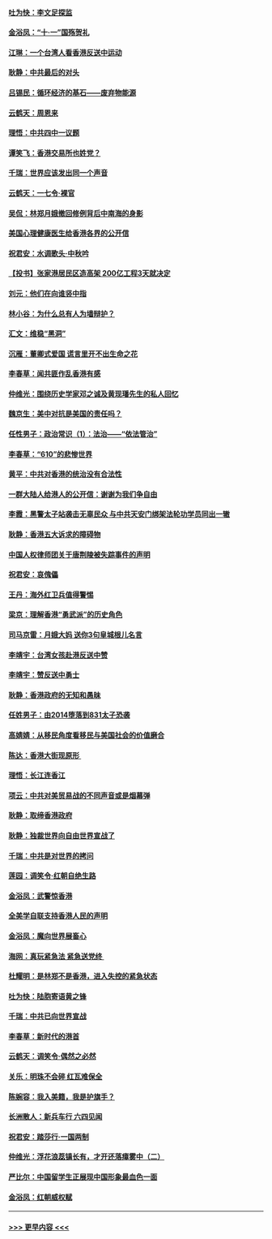 #### [吐为快：李文足探监](../pages/nsc993/n11509622.md?t=09102233) 
#### [金浴凤：“十‧一”国殇贺礼](../pages/nsc993/n11509593.md?t=09102233) 
#### [江琳：一个台湾人看香港反送中运动](../pages/nsc993/n11509211.md?t=09102233) 
#### [耿静：中共最后的对头](../pages/nsc993/n11508308.md?t=09102233) 
#### [吕锡民：循环经济的基石——废弃物能源](../pages/nsc993/n11508212.md?t=09102233) 
#### [云鹤天：周恩来](../pages/nsc993/n11508055.md?t=09102233) 
#### [理悟：中共四中一议题](../pages/nsc993/n11507782.md?t=09102233) 
#### [谭笑飞：香港交易所也姓党？](../pages/nsc993/n11507753.md?t=09102233) 
#### [千瑞：世界应该发出同一个声音](../pages/nsc993/n11507290.md?t=09102233) 
#### [云鹤天：一七令‧裸官](../pages/nsc993/n11507177.md?t=09102233) 
#### [吴侃：林郑月娥撤回修例背后中南海的身影](../pages/nsc993/n11506876.md?t=09102233) 
#### [美国心理健康医生给香港各界的公开信](../pages/nsc993/n11506809.md?t=09102233) 
#### [祝君安：水调歌头‧中秋吟](../pages/nsc993/n11506758.md?t=09102233) 
#### [【投书】张家港居民区造高架 200亿工程3天就决定](../pages/nsc993/n11506682.md?t=09102233) 
#### [刘元：他们在向谁竖中指](../pages/nsc993/n11505384.md?t=09102233) 
#### [林小谷：为什么总有人为墙辩护？](../pages/nsc993/n11505226.md?t=09102233) 
#### [汇文：维稳“黑洞”](../pages/nsc993/n11504347.md?t=09102233) 
#### [沉雁：董卿式爱国 谎言里开不出生命之花](../pages/nsc993/n11503215.md?t=09102233) 
#### [李春草：闻共匪作乱香港有感](../pages/nsc993/n11503072.md?t=09102233) 
#### [仲维光：围绕历史学家邓之诚及黄现璠先生的私人回忆](../pages/nsc993/n11501330.md?t=09102233) 
#### [魏京生：美中对抗是美国的责任吗？](../pages/nsc993/n11500723.md?t=09102233) 
#### [任性男子：政治常识（1）：法治——“依法管治”](../pages/nsc993/n11500791.md?t=09102233) 
#### [李春草：“610”的悲惨世界](../pages/nsc993/n11501141.md?t=09102233) 
#### [黄平：中共对香港的统治没有合法性](../pages/nsc993/n11499473.md?t=09102233) 
#### [一群大陆人给港人的公开信：谢谢为我们争自由](../pages/nsc993/n11500402.md?t=09102233) 
#### [李霞：黑警太子站袭击无辜民众 与中共天安门绑架法轮功学员同出一辙](../pages/nsc993/n11499805.md?t=09102233) 
#### [耿静：香港五大诉求的障碍物](../pages/nsc993/n11497578.md?t=09102233) 
#### [中国人权律师团关于唐荆陵被失踪事件的声明](../pages/nsc993/n11500014.md?t=09102233) 
#### [祝君安：哀傀儡](../pages/nsc993/n11499776.md?t=09102233) 
#### [王丹：海外红卫兵值得警惕](../pages/nsc993/n11498138.md?t=09102233) 
#### [梁京：理解香港“勇武派”的历史角色](../pages/nsc993/n11498006.md?t=09102233) 
#### [司马京雷：月娥大妈  送你3句皇城根儿名言](../pages/nsc993/n11497885.md?t=09102233) 
#### [李靖宇：台湾女孩赴港反送中赞](../pages/nsc993/n11497721.md?t=09102233) 
#### [李靖宇：赞反送中勇士](../pages/nsc993/n11497452.md?t=09102233) 
#### [耿静：香港政府的无知和愚昧](../pages/nsc993/n11494238.md?t=09102233) 
#### [任姓男子：由2014堕落到831太子恐袭](../pages/nsc993/n11496683.md?t=09102233) 
#### [高婧婧：从移民角度看移民与美国社会的价值磨合](../pages/nsc993/n11495757.md?t=09102233) 
#### [陈达：香港大街现原形 ](../pages/nsc993/n11495441.md?t=09102233) 
#### [理悟：长江连香江](../pages/nsc993/n11495377.md?t=09102233) 
#### [项云：中共对美贸易战的不同声音或是烟幕弹](../pages/nsc993/n11494929.md?t=09102233) 
#### [耿静：取缔香港政府](../pages/nsc993/n11494218.md?t=09102233) 
#### [耿静：独裁世界向自由世界宣战了](../pages/nsc993/n11494190.md?t=09102233) 
#### [千瑞：中共是对世界的拷问](../pages/nsc993/n11493021.md?t=09102233) 
#### [莲园：调笑令‧红朝自绝生路](../pages/nsc993/n11493011.md?t=09102233) 
#### [金浴凤：武警惊香港](../pages/nsc993/n11492994.md?t=09102233) 
#### [全美学自联支持香港人民的声明](../pages/nsc993/n11492630.md?t=09102233) 
#### [金浴凤：魔向世界展畜心](../pages/nsc993/n11492599.md?t=09102233) 
#### [海网：真玩紧急法 紧急送党终 ](../pages/nsc993/n11492535.md?t=09102233) 
#### [杜耀明：是林郑不是香港，进入失控的紧急状态](../pages/nsc993/n11491420.md?t=09102233) 
#### [吐为快：陆胞寄语黄之锋](../pages/nsc993/n11491117.md?t=09102233) 
#### [千瑞：中共已向世界宣战](../pages/nsc993/n11490123.md?t=09102233) 
#### [李春草：新时代的港首](../pages/nsc993/n11489864.md?t=09102233) 
#### [云鹤天：调笑令·偶然之必然](../pages/nsc993/n11489701.md?t=09102233) 
#### [关乐：明珠不会碎 红瓦难保全](../pages/nsc993/n11489647.md?t=09102233) 
#### [陈婉容：我入美籍，我是护旗手？](../pages/nsc993/n11487908.md?t=09102233) 
#### [长洲散人：新兵车行 六四见闻](../pages/nsc993/n11487729.md?t=09102233) 
#### [祝君安：踏莎行‧一国两制](../pages/nsc993/n11487699.md?t=09102233) 
#### [仲维光：浮花浪蕊镇长有，才开还落瘴雾中（二）](../pages/nsc993/n11483286.md?t=09102233) 
#### [严比尔：中国留学生正展现中国形象最血色一面](../pages/nsc993/n11485145.md?t=09102233) 
#### [金浴凤：红朝威权赋](../pages/nsc993/n11485191.md?t=09102233) 

----
#### [ >>> 更早内容 <<< ](../indexes/nsc993-earlier.md)

